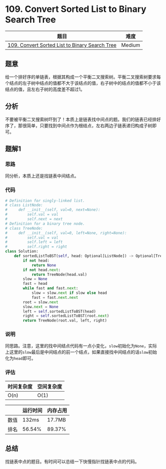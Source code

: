 # 109. Convert Sorted List to Binary Search Tree

| 题目 | 难度 |
| ---- | ---- |
| [109. Convert Sorted List to Binary Search Tree](https://leetcode.com/problems/convert-sorted-list-to-binary-search-tree/) | Medium |

## 题意

给一个排好序的单链表，根据其构成一个平衡二叉搜索树。平衡二叉搜索树要求每个结点的左子树中结点的值都不大于该结点的值，右子树中的结点的值都不小于该结点的值，且左右子树的高度差不超过1。

## 分析

不要被平衡二叉搜索树吓到了！本质上是链表找中间点的题。我们的链表已经排好序了，那很简单，只要找到中间点作为根结点，左右两边子链表递归构成子树即可。

## 题解1

### 思路

同分析，本质上还是找链表中间结点。

### 代码

```python
# Definition for singly-linked list.
# class ListNode:
#     def __init__(self, val=0, next=None):
#         self.val = val
#         self.next = next
# Definition for a binary tree node.
# class TreeNode:
#     def __init__(self, val=0, left=None, right=None):
#         self.val = val
#         self.left = left
#         self.right = right
class Solution:
    def sortedListToBST(self, head: Optional[ListNode]) -> Optional[TreeNode]:
        if not head:
            return None
        if not head.next:
            return TreeNode(head.val)
        slow = None
        fast = head
        while fast and fast.next:
            slow = slow.next if slow else head
            fast = fast.next.next
        root = slow.next
        slow.next = None
        left = self.sortedListToBST(head)
        right = self.sortedListToBST(root.next)
        return TreeNode(root.val, left, right)
```

### 说明

同思路。注意，这里的找中间结点代码有一点小变化，`slow`初始化为`None`，实际上这里的`slow`最后是中间结点的前一个结点，如果直接找中间结点的话`slow`初始化为`head`即可。

### 评估

| 时间复杂度 | 空间复杂度 |
| ---- | ---- |
| O(n) | O(1) |

| | 运行时间 | 内存占用 |
| ---- | ---- | ---- |
| 数值 | 132ms | 17.7MB |
| 排名 | 56.54% | 89.37% |

## 总结

找链表中点的题目。有时间可以总结一下快慢指针找链表中点的代码。
